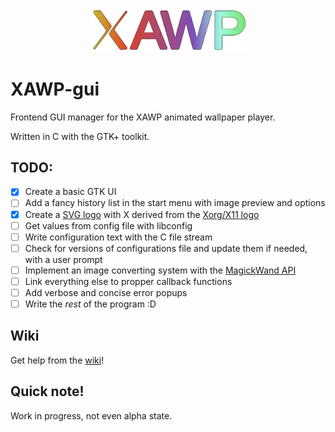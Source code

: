 <p align="center">
  <img src="./icons/logo_gradient_v2.svg" width="50%">
</p>

# XAWP-gui
Frontend GUI manager for the XAWP animated wallpaper player.

Written in C with the GTK+ toolkit.

## TODO:
* [X] Create a basic GTK UI
* [ ] Add a fancy history list in the start menu with image preview and options
* [X] Create a [SVG logo](./icons/logo_gradient_v2.svg) with X derived from the [Xorg/X11 logo](https://www.x.org/wiki/)
* [ ] Get values from config file with libconfig
* [ ] Write configuration text with the C file stream
* [ ] Check for versions of configurations file and update them if needed, with a user prompt
* [ ] Implement an image converting system with the [MagickWand API](https://imagemagick.org/script/magick-wand.php)
* [ ] Link everything else to propper callback functions
* [ ] Add verbose and concise error popups
* [ ] Write the _rest_ of the program :D

## Wiki
Get help from the [wiki](https://github.com/TheRealOne78/XAWP/wiki)!

## Quick note!
Work in progress, not even alpha state.
